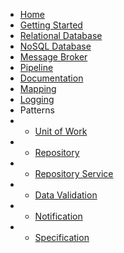 * [Home](/)
* [Getting Started](en-us/getting-started.md)
* [Relational Database](en-us/database/relational.md)
* [NoSQL Database](en-us/database/nosql.md)
* [Message Broker](en-us/broker.md)
* [Pipeline](en-us/pipeline.md)
* [Documentation](en-us/documentation.md)
* [Mapping](en-us/mapping.md)
* [Logging](en-us/logging.md)
* Patterns
* * [Unit of Work](en-us/database/use-unitofwork.md)
* * [Repository](en-us/database/use-repository.md)
* * [Repository Service](en-us/database/use-service.md)
* * [Data Validation](en-us/validation.md)
* * [Notification](en-us/notification.md)
* * [Specification](en-us/specification.md)
